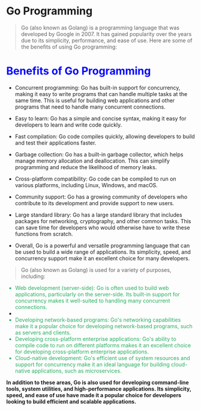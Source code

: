 # Go Programming

> Go (also known as Golang) is a programming language that was developed by Google in 2007. It has gained popularity over the years due to its simplicity, performance, and ease of use. Here are some of the benefits of using Go programming:

<h1 style="color:blue">Benefits of Go Programming</h1>

- Concurrent programming: Go has built-in support for concurrency, making it easy to write programs that can handle multiple tasks at the same time. This is useful for building web applications and other programs that need to handle many concurrent connections.

- Easy to learn: Go has a simple and concise syntax, making it easy for developers to learn and write code quickly.

- Fast compilation: Go code compiles quickly, allowing developers to build and test their applications faster.

- Garbage collection: Go has a built-in garbage collector, which helps manage memory allocation and deallocation. This can simplify programming and reduce the likelihood of memory leaks.

- Cross-platform compatibility: Go code can be compiled to run on various platforms, including Linux, Windows, and macOS.

- Community support: Go has a growing community of developers who contribute to its development and provide support to new users.

- Large standard library: Go has a large standard library that includes packages for networking, cryptography, and other common tasks. This can save time for developers who would otherwise have to write these functions from scratch.

- Overall, Go is a powerful and versatile programming language that can be used to build a wide range of applications. Its simplicity, speed, and concurrency support make it an excellent choice for many developers.

> Go (also known as Golang) is used for a variety of purposes, including:

<ul>

<li style="color:#27ae60">Web development (server-side): Go is often used to build web applications, particularly on the server-side. Its built-in support for concurrency makes it well-suited to handling many concurrent connections.<li>

<li style="color:#27ae60">Developing network-based programs: Go's networking capabilities make it a popular choice for developing network-based programs, such as servers and clients.</li>

<li style="color:#27ae60">Developing cross-platform enterprise applications: Go's ability to compile code to run on different platforms makes it an excellent choice for developing cross-platform enterprise applications.</li>

<li style="color:#27ae60">Cloud-native development: Go's efficient use of system resources and support for concurrency make it an ideal language for building cloud-native applications, such as microservices.</li>

</ul>

**In addition to these areas, Go is also used for developing command-line tools, system utilities, and high-performance applications. Its simplicity, speed, and ease of use have made it a popular choice for developers looking to build efficient and scalable applications.**
